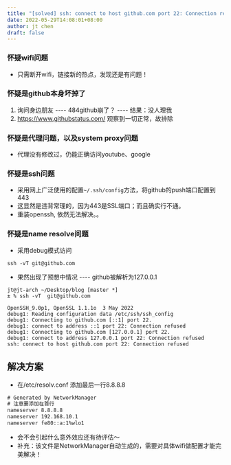 ```yaml
---
title: "[solved] ssh: connect to host github.com port 22: Connection refused"
date: 2022-05-29T14:08:01+08:00
author: jt chen
draft: false
---
```


### 怀疑wifi问题
- 只需断开wifi，链接新的热点，发现还是有问题！
  
### 怀疑是github本身坏掉了
1. 询问身边朋友 ---- 484github崩了？ ---- 结果：没人理我
2. https://www.githubstatus.com/ 观察到一切正常，故排除

### 怀疑是代理问题，以及system proxy问题
- 代理没有修改过，仍能正确访问youtube、google

### 怀疑是ssh问题
- 采用网上广泛使用的配置`~/.ssh/config`方法，将github的push端口配置到443
- 这显然是违背常理的，因为443是SSL端口；而且确实行不通。
- 重装openssh, 依然无法解决。。

### 怀疑是name resolve问题
- 采用debug模式访问
```shell
ssh -vT git@github.com
```
- 果然出现了预想中情况 ---- github被解析为127.0.0.1
```
jt@jt-arch ~/Desktop/blog [master *]
± % ssh -vT  git@github.com

OpenSSH_9.0p1, OpenSSL 1.1.1o  3 May 2022
debug1: Reading configuration data /etc/ssh/ssh_config
debug1: Connecting to github.com [::1] port 22.
debug1: connect to address ::1 port 22: Connection refused
debug1: Connecting to github.com [127.0.0.1] port 22.
debug1: connect to address 127.0.0.1 port 22: Connection refused
ssh: connect to host github.com port 22: Connection refused
```

## 解决方案
- 在/etc/resolv.conf 添加最后一行8.8.8.8
```txt
# Generated by NetworkManager
# 注意要添加在首行
nameserver 8.8.8.8
nameserver 192.168.10.1
nameserver fe80::a:1%wlo1
```
- 会不会引起什么意外效应还有待评估～
- 补充：该文件是NetworkManager自动生成的，需要对具体wifi做配置才能完美解决！